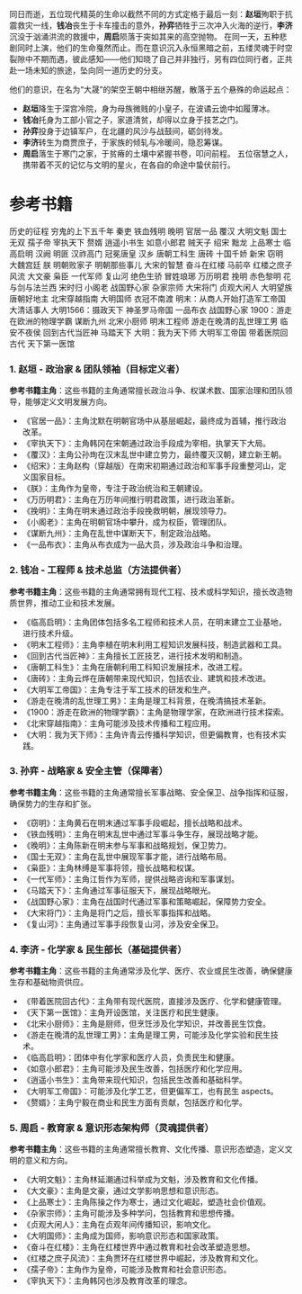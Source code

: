 
同日而逝，五位现代精英的生命以截然不同的方式定格于最后一刻：**赵垣**殉职于抗震救灾一线，**钱冶**丧生于卡车撞击的意外，**孙弈**牺牲于三次冲入火海的逆行，**李济**沉没于汹涌洪流的救援中，**周启**陨落于突如其来的高空抛物。
在同一天，五种悲剧同时上演，他们的生命戛然而止。而在意识沉入永恒黑暗之前，五缕灵魂于时空裂隙中不期而遇，彼此感知——他们知晓了自己并非独行，另有四位同行者，正共赴一场未知的旅途，坠向同一道历史的分支。

他们的意识，在名为“大晟”的架空王朝中相继苏醒，散落于五个悬殊的命运起点：
- **赵垣**降生于深宫冷院，身为母族微贱的小皇子，在波谲云诡中如履薄冰。
- **钱冶**托身为工部小官之子，家道清贫，却得以立身于技艺之门。
- **孙弈**投身于边镇军户，在北疆的风沙与战鼓间，砺剑待发。
- **李济**转生为商贾庶子，于家族的倾轧与冷暖间，隐忍筹谋。
- **周启**落生于寒门之家，于贫瘠的土壤中紧握书卷，叩问前程。
五位宿慧之人，携带着不灭的记忆与文明的星火，在各自的命途中蛰伏前行。

# 参考书籍
历史的征程
穷鬼的上下五千年
秦吏
铁血残明
晚明
官居一品
覆汉
大明文魁
国士无双
孺子帝
宰执天下
赘婿
逍遥小书生
如意小郎君
贼天子
绍宋
黜龙
上品寒士
临高启明
汉阙
明匪
汉祚高门
冠冕唐皇
汉乡
唐朝工科生
唐砖
十国千娇
新宋
窃明
大魏宫廷
朕
明朝败家子
明朝那些事儿
大宋的智慧
奋斗在红楼
马前卒
红楼之庶子风流
大文豪
枭臣
一代军师
复山河
绝色生骄
冒姓琅琊
万历明君
挽明
赤色黎明
花与剑与法兰西
宋时归
小阁老
战国野心家
杂家宗师
大宋将门
贞观大闲人
大明望族
唐朝好地主
北宋穿越指南
大明国师
衣冠不南渡
明末：从商人开始打造军工帝国
大清话事人
大明1566：摄政天下
神圣罗马帝国
一品布衣
战国野心家
1900：游走在欧洲的物理学霸
谋断九州
北宋小厨师
明末工程师
游走在晚清的乱世理工男
临安不夜侯
回到古代当匠神
马踏天下
大明：我为天下师
大明军工帝国
带着医院回古代
天下第一医馆
### 1. 赵垣 - 政治家 & 团队领袖（目标定义者）
**参考书籍主角**：这些书籍的主角通常擅长政治斗争、权谋术数、国家治理和团队领导，能够定义文明发展方向。
- 《官居一品》：主角沈默在明朝官场中从基层崛起，最终成为首辅，推行政治改革。
- 《宰执天下》：主角韩冈在宋朝通过政治手段成为宰相，执掌天下大局。
- 《覆汉》：主角公孙珣在汉末乱世中建立势力，最终覆灭汉朝，建立新王朝。
- 《绍宋》：主角赵构（穿越版）在南宋初期通过政治和军事手段重整河山，定义国家目标。
- 《朕》：主角作为皇帝，专注于政治统治和王朝建设。
- 《万历明君》：主角在万历年间推行明君政策，进行政治革新。
- 《挽明》：主角在明末通过政治手段挽救明朝，展现领导力。
- 《小阁老》：主角在明朝官场中攀升，成为权臣，管理团队。
- 《谋断九州》：主角在乱世中谋断天下，制定政治战略。
- 《一品布衣》：主角从布衣成为一品大员，涉及政治斗争和治理。
### 2. 钱冶 - 工程师 & 技术总监（方法提供者）

**参考书籍主角**：这些书籍的主角通常拥有现代工程、技术或科学知识，擅长改造物质世界，推动工业和技术发展。

- 《临高启明》：主角团体包括多名工程师和技术人员，在明末建立工业基地，进行技术升级。
- 《明末工程师》：主角李植在明末利用工程知识发展科技，制造武器和工具。
- 《回到古代当匠神》：主角擅长工匠技艺，进行技术发明和制造。
- 《唐朝工科生》：主角在唐朝利用工科知识发展技术，改进工程。
- 《唐砖》：主角云烨在唐朝带来现代知识，包括农业、建筑和技术改进。
- 《大明军工帝国》：主角专注于军工技术的研发和生产。
- 《游走在晚清的乱世理工男》：主角是理工科背景，在晚清搞技术革新。
- 《1900：游走在欧洲的物理学霸》：主角是物理学家，在欧洲进行技术探索。
- 《北宋穿越指南》：主角可能涉及技术传播和工程应用。
- 《大明：我为天下师》：主角许青云传播科学知识，但更偏教育，也有技术实践。

### 3. 孙弈 - 战略家 & 安全主管（保障者）

**参考书籍主角**：这些书籍的主角通常擅长军事战略、安全保卫、战争指挥和征服，确保势力的生存和扩张。
- 《窃明》：主角黄石在明末通过军事手段崛起，擅长战略和战术。
- 《铁血残明》：主角在明末乱世中通过军事斗争生存，展现战略才能。
- 《晚明》：主角陈新在明末参与军事和战略规划，保卫势力。
- 《国士无双》：主角在乱世中展现军事才能，进行战略布局。
- 《枭臣》：主角林缚是军事将领，擅长战略和权谋。
- 《一代军师》：主角江哲作为军师，提供战略咨询和军事谋划。
- 《马踏天下》：主角通过军事征服天下，展现战略眼光。
- 《战国野心家》：主角在战国时代通过军事和策略崛起，保障势力安全。
- 《大宋将门》：主角是将门之后，擅长军事指挥和战略。
- 《复山河》：主角通过军事手段恢复山河，涉及安全保卫。

### 4. 李济 - 化学家 & 民生部长（基础提供者）

**参考书籍主角**：这些书籍的主角通常涉及化学、医疗、农业或民生改善，确保健康生存和基础物资供应。

- 《带着医院回古代》：主角带有现代医院，直接涉及医疗、化学和健康管理。
- 《天下第一医馆》：主角开设医馆，关注医疗和民生健康。
- 《北宋小厨师》：主角是厨师，但烹饪涉及化学知识，并改善民生饮食。
- 《游走在晚清的乱世理工男》：主角是理工男，可能涉及化学实验和民生技术。
- 《临高启明》：团体中有化学家和医疗人员，负责民生和健康。
- 《如意小郎君》：主角可能涉及民生改善，包括医疗和化学应用。
- 《逍遥小书生》：主角带来现代知识，包括民生改善和基础科学。
- 《大明军工帝国》：可能涉及化学工艺，但更偏军工，也有民生 aspects。
- 《赘婿》：主角宁毅在商业和民生方面有贡献，包括医疗和化学。
### 5. 周启 - 教育家 & 意识形态架构师（灵魂提供者）
**参考书籍主角**：这些书籍的主角通常擅长教育、文化传播、意识形态塑造，定义文明的意义和方向。
- 《大明文魁》：主角林延潮通过科举成为文魁，涉及教育和文化传播。
- 《大文豪》：主角是文豪，通过文学影响思想和意识形态。
- 《上品寒士》：主角陈操之作为寒士，通过文化崛起，塑造社会价值观。
- 《杂家宗师》：主角可能涉及多种学问，包括教育和思想传播。
- 《贞观大闲人》：主角在贞观年间传播知识，影响文化。
- 《大明国师》：主角成为国师，影响意识形态和国家政策。
- 《奋斗在红楼》：主角在红楼世界中通过教育和社会改革塑造思想。
- 《红楼之庶子风流》：主角贾环在红楼世界中崛起，涉及教育和文化。
- 《孺子帝》：主角作为皇帝，可能涉及教育和社会意识形态。
- 《宰执天下》：主角韩冈也涉及教育改革的理念。

